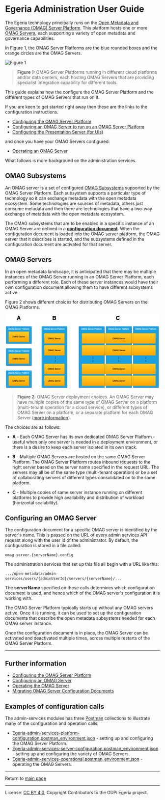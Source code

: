 <!-- SPDX-License-Identifier: CC-BY-4.0 -->
<!-- Copyright Contributors to the ODPi Egeria project. -->

# Egeria Administration User Guide

The Egeria technology principally runs on the [Open Metadata and Governance (OMAG) Server Platform](../concepts/omag-server-platform.md).
This platform hosts one or more [OMAG Servers](../concepts/omag-server.md), 
each supporting a variety of open metadata and governance capabilities. 

In Figure 1, the OMAG Server Platforms are the blue rounded boxes and the 
orange circles are the OMAG Servers.

![Figure 1](../../../../open-metadata-publication/website/images/egeria-distributed-operation.png#pagewidth)
> **Figure 1:** OMAG Server Platforms running in different cloud platforms and/or data centers,
> each hosting OMAG Servers that are providing specialist integration capability
> for different tools.

This guide explains how the configure the OMAG Server Platform
and the different types of OMAG Servers that run on it.

If you are keen to get started right away then these are the links
to the configuration instructions.

* [Configuring the OMAG Server Platform](configuring-the-omag-server-platform.md)
* [Configuring an OMAG Server to run on an OMAG Server Platform](configuring-an-omag-server.md)
* [Configuring the Presentation Server (for UIs)](configuring-the-presentation-server.md)

and once you have your OMAG Servers configured:

* [Operating an OMAG Server](operating-omag-server.md)

What follows is more background on the administration services.

## OMAG Subsystems

An OMAG server is a set of configured [OMAG Subsystems](../concepts/omag-subsystem.md)
supported by the OMAG Server Platform.
Each subsystem supports a particular type of technology so it can exchange metadata with the
open metadata ecosystem.  Some technologies are sources of metadata, others just consume metadata
and then there are technologies that have a two-way exchange of metadata with the open metadata ecosystem.

The OMAG subsystems that are to be enabled in a specific instance of an OMAG Server
are defined in a **[configuration document](../concepts/configuration-document.md)**.
When the configuration document is loaded into the OMAG server platform, the OMAG server that it describes
is started, and the subsystems defined in the configuration document are activated for that server.

## OMAG Servers

In an open metadata landscape, it is anticipated that there may be multiple
instances of the OMAG Server running in an OMAG Server Platform, each performing a different role.
Each of these server instances would have their own configuration document allowing them
to have different subsystems active.

Figure 2 shows different choices for distributing OMAG Servers on the OMAG Platforms.

![Figure 2](../concepts/egeria-operations-server-choices-no-description.png#pagewidth)
> **Figure 2:** OMAG Server deployment choices.  An OMAG Server may have multiple copies of the
> same type of OMAG Server on a platform (multi-tenant operation for a cloud service),
> or different types of OMAG Server on a platform, or a separate platform for each OMAG Server
>([more information](../concepts/omag-server.md)).

The choices are as follows:

* **A** - Each OMAG Server has its own dedicated OMAG Server Platform - useful when only one server is needed
in a deployment environment, or there is a desire to keep each server isolated in its own stack.

* **B** - Multiple OMAG Servers are hosted on the same OMAG Server Platform.  The OMAG Server Platform routes
inbound requests to the right server based on the server name specified in the request URL.
The servers may all be of the same type (multi-tenant operation) or be a set of collaborating servers
of different types consolidated on to the same platform.

* **C** - Multiple copies of same server instance running on different platforms to provide
high availability and distribution of workload (horizontal scalability).

## Configuring an OMAG Server

The configuration document for a specific OMAG server is identified by the server's name.
This is passed on the URL of every admin services API request along with the user
id of the administrator.  By default, the configuration is stored in a file called:

```
omag.server.{serverName}.config
```

The administration services that set up this file all begin with a URL like this:

```
.../open-metadata/admin-services/users/{adminUserId}/servers/{serverName}/...
```

The **serverName** specified on these calls determines which configuration
document is used, and hence which of the OMAG server's configuration it is working with.

The OMAG Server Platform typically starts up without any OMAG servers active.
Once it is running, it can be used to set up the configuration documents
that describe the open metadata subsystems needed for each OMAG server instance.

Once the configuration document is in place, the OMAG Server
can be activated and deactivated multiple times, across multiple
restarts of the OMAG Server Platform.

----
## Further information

* [Configuring the OMAG Server Platform](configuring-the-omag-server-platform.md)
* [Configuring an OMAG Server](configuring-an-omag-server.md)
* [Operating the OMAG Server](operating-omag-server.md)
* [Migrating OMAG Server Configuration Documents](migrating-configuration-documents.md)

## Examples of configuration calls

The admin-services modules has three [Postman](../../../../developer-resources/tools/Postman.md)
collections to illustrate many of the configuration and operation calls: 

* [Egeria-admin-services-platform-configuration.postman_environment.json](https://raw.githubusercontent.com/odpi/egeria/master/open-metadata-implementation/admin-services/Egeria-admin-services-platform-configuration.postman_collection.json) -
setting up and configuring the OMAG Server Platform.
* [Egeria-admin-services-server-configuration.postman_environment.json](https://raw.githubusercontent.com/odpi/egeria/master/open-metadata-implementation/admin-services/Egeria-admin-services-server-configuration.postman_collection.json) -
setting up and configuring the variety of OMAG Servers.
* [Egeria-admin-services-operational.postman_environment.json](https://raw.githubusercontent.com/odpi/egeria/master/open-metadata-implementation/admin-services/Egeria-admin-services-operational.postman_collection.json) -
operating the OMAG Servers.


----
Return to [main page](../../../../index.md)

----
License: [CC BY 4.0](https://creativecommons.org/licenses/by/4.0/),
Copyright Contributors to the ODPi Egeria project.
